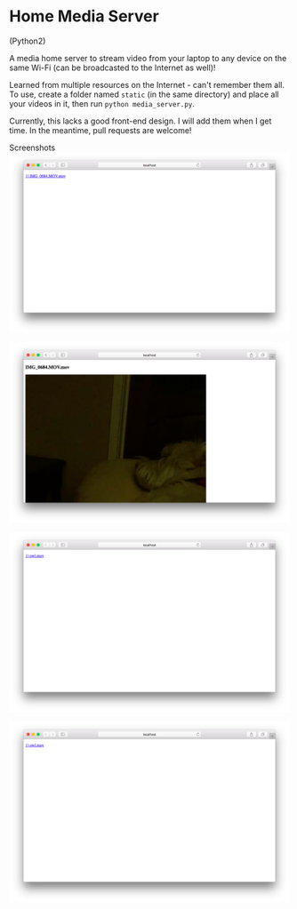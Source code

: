 # Home Media Server
(Python2)

A media home server to stream video from your laptop to any device on the same Wi-Fi
(can be broadcasted to the Internet as well)!

Learned from multiple resources on the Internet - can't remember them all.
To use, create a folder named `static` (in the same directory) and place all your
videos in it, then run
`python media_server.py`.

Currently, this lacks a good front-end design. I will add them when I get time.
In the meantime, pull requests are welcome!

Screenshots
![1](https://github.com/mohan-mu/home-server/blob/master/1.png)

![2](https://github.com/mohan-mu/home-server/blob/master/2.png)

![3](https://github.com/mohan-mu/home-server/blob/master/3.png)

![4](https://github.com/mohan-mu/home-server/blob/master/3.png)
